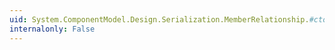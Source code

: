 ```yaml
---
uid: System.ComponentModel.Design.Serialization.MemberRelationship.#ctor(System.Object,System.ComponentModel.MemberDescriptor)
internalonly: False
---
```

